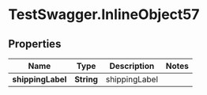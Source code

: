 # TestSwagger.InlineObject57

## Properties

Name | Type | Description | Notes
------------ | ------------- | ------------- | -------------
**shippingLabel** | **String** | shippingLabel | 


